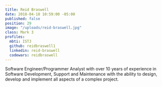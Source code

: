 ```yaml
---
title: Reid Braswell
date: 2018-04-18 10:59:00 -05:00
published: false
position: 29
image: "/uploads/reid-braswell.jpg"
class: Mark 3
profiles:
  mbti: ISTJ
  github: reidbraswell1
  linkedin: reid-braswell
  codewars: reidbraswell
---
```


Software Engineer/Programmer Analyst with over 10 years of experience in Software Development, Support and Maintenance with the ability to design, develop and implement all aspects of a complex project.